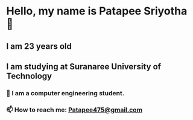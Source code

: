 # Hello, my name is Patapee Sriyotha 👋
## I am 23 years old 
## I am studying at Suranaree University of Technology
### 🌱 I am a computer engineering student.
### 📫 How to reach me: Patapee475@gmail.com


<!--
**B6214975/B6214975** is a ✨ _special_ ✨ repository because its `README.md` (this file) appears on your GitHub profile.

Here are some ideas to get you started:

- 🔭 I’m currently working on ...
- 🌱 I’m currently learning ...
- 👯 I’m looking to collaborate on ...
- 🤔 I’m looking for help with ...
- 💬 Ask me about ...
- 📫 How to reach me: ...
- 😄 Pronouns: ...
- ⚡ Fun fact: ...
-->
